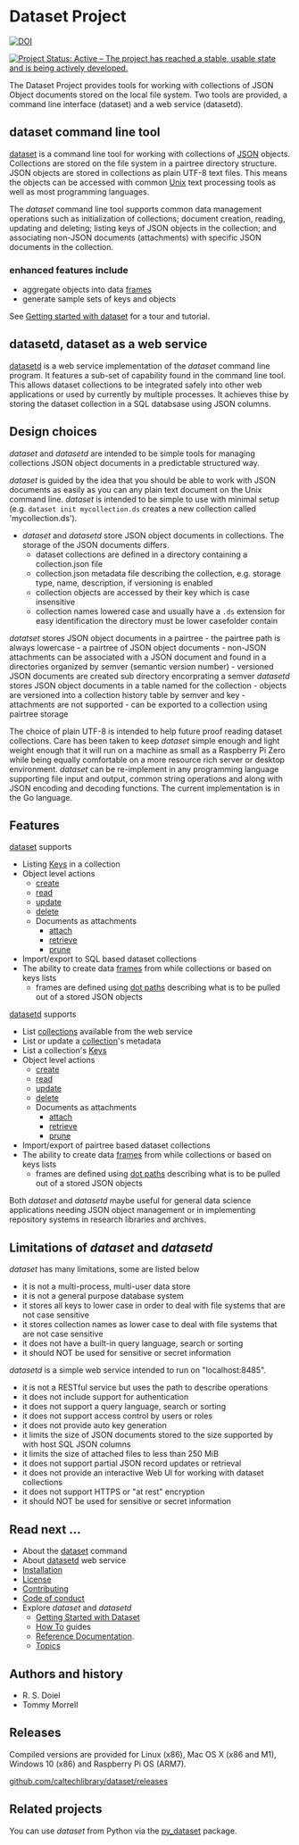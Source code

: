 Dataset Project
===============
[![DOI](https://data.caltech.edu/badge/79394591.svg)](https://data.caltech.edu/badge/latestdoi/79394591)

[![Project Status: Active – The project has reached a stable, usable state and is being actively developed.](https://www.repostatus.org/badges/latest/active.svg)](https://www.repostatus.org/#active)

The Dataset Project provides tools for working with collections of JSON Object documents stored on the local file system.  Two tools are provided, a command line interface (dataset) and a web service (datasetd).

dataset command line tool
-------------------------

[dataset](doc/dataset.html) is a command line tool for working with collections of [JSON](https://en.wikipedia.org/wiki/JSON) objects. Collections are stored on the file system in a pairtree directory structure.  JSON objects are stored in collections as plain UTF-8 text files.  This means the objects can be accessed with common [Unix](https://en.wikipedia.org/wiki/Unix) text processing tools as well as most programming languages.

The _dataset_ command line tool supports common data management operations such as initialization of collections; document creation, reading, updating and deleting; listing keys of JSON objects in the collection; and associating non-JSON documents (attachments) with specific JSON documents in the collection.

### enhanced features include

- aggregate objects into data [frames](docs/frame.html)
- generate sample sets of keys and objects

See [Getting started with dataset](how-to/getting-started-with-dataset.html) for a tour and tutorial.

datasetd, dataset as a web service
----------------------------------

[datasetd](doc/datasetd.html) is a web service implementation of the _dataset_ command line program. It features a sub-set of capability found in the command line tool. This allows dataset collections to be integrated safely into other web applications or used by currently by multiple processes. It achieves thise by storing the dataset collection in a SQL databsase using JSON columns.

Design choices
--------------

_dataset_ and _datasetd_ are intended to be simple tools for managing collections JSON object documents in a predictable structured way. 

_dataset_ is guided by the idea that you should be able to work with JSON documents as easily as you can any plain text document on the Unix command line. _dataset_ is intended to be simple to use with minimal setup (e.g.  `dataset init mycollection.ds` creates a new collection called 'mycollection.ds'). 
- _dataset_ and _datasetd_ store JSON object documents in collections. The storage of the JSON documents differs. 
    - dataset collections are defined in a directory containing a collection.json file
    - collection.json metadata file describing the collection, e.g. storage type, name, description, if versioning is enabled
    - collection objects are accessed by their key which is case insensitive
    - collection names lowered case and usually have a `.ds` extension for easy identification
    the directory must be lower casefolder contain

_datatset_ stores JSON object documents in a pairtree
    - the pairtree path is always lowercase
    - a pairtree of JSON object documents
    - non-JSON attachments can be associated with a JSON document and found in a directories organized by semver (semantic version number)
    - versioned JSON documents are created sub directory encorprating a semver
_datasetd_ stores JSON object documents in a table named for the collection
    - objects are versioned into a collection history table by semver and key
    - attachments are not supported
    - can be exported to a collection using pairtree storage


The choice of plain UTF-8 is intended to help future proof reading dataset collections.  Care has been taken to keep _dataset_ simple enough and light weight enough that it will run on a machine as small as a Raspberry Pi Zero while being equally comfortable on a more resource rich server or desktop environment. _dataset_ can be re-implement in any programming language supporting file input and output, common string operations and along with JSON encoding and decoding functions. The current implementation is in the Go language.


Features
--------

[dataset](docs/dataset.html) supports 

- Listing [Keys](docs/keys.html) in a collection
- Object level actions
    - [create](docs/create.html)
    - [read](docs/read.html)
    - [update](docs/update.html)
    - [delete](docs/delete.html)
    - Documents as attachments
        - [attach](docs/attach.html)
        - [retrieve](docs/retrieve.html)
        - [prune](docs/prune.html)
- Import/export to SQL based dataset collections
- The ability to create data [frames](docs/frame.html) from while collections or based on keys lists
    - frames are defined using [dot paths](docs/dotpath.html) describing what is to be pulled out of a stored JSON objects

[datasetd](docs/datasetd.html) supports

- List [collections](docs/collections-endpoint.html) available from the web service
- List or update a [collection](collection-endpoint.html)'s metadata
- List a collection's [Keys](docs/keys-endpoint.html)
- Object level actions
    - [create](docs/create-endpoint.html)
    - [read](docs/read-endpoint.html)
    - [update](docs/update-endpoint.html)
    - [delete](docs/delete-endpoint.html)
    - Documents as attachments
        - [attach](docs/attach-endpoint.html)
        - [retrieve](docs/retrieve-endpoint.html)
        - [prune](docs/prune-endpoint.html)
- Import/export of pairtree based dataset collections
- The ability to create data [frames](docs/frame.html) from while collections or based on keys lists
    - frames are defined using [dot paths](docs/dotpath.html) describing what is to be pulled out of a stored JSON objects

Both _dataset_  and _datasetd_ maybe useful for general data science applications needing JSON object management or in implementing repository systems in research libraries and archives.


Limitations of _dataset_ and _datasetd_
-------------------------------------------

_dataset_ has many limitations, some are listed below

- it is not a multi-process, multi-user data store
- it is not a general purpose database system
- it stores all keys to lower case in order to deal with file systems that are not case sensitive
- it stores collection names as lower case to deal with file systems that are not case sensitive
- it does not have a built-in query language, search or sorting
- it should NOT be used for sensitive or secret information

_datasetd_ is a simple web service intended to run on "localhost:8485".

- it is not a RESTful service but uses the path to describe operations
- it does not include support for authentication
- it does not support a query language, search or sorting
- it does not support access control by users or roles
- it does not provide auto key generation
- it limits the size of JSON documents stored to the size supported by with host SQL JSON columns
- it limits the size of attached files to less than 250 MiB
- it does not support partial JSON record updates or retrieval
- it does not provide an interactive Web UI for working with dataset collections
- it does not support HTTPS or "at rest" encryption
- it should NOT be used for sensitive or secret information


Read next ...
-------------

- About the [dataset](docs/dataset.html) command
- About [datasetd](docs/datasetd.html) web service
- [Installation](install.html)
- [License](license.html)
- [Contributing](contributing.html)
- [Code of conduct](code_of_conduct.html)
- Explore _dataset_ and _datasetd_
    - [Getting Started with Dataset](how-to/getting-started-with-dataset.html "Python examples as well as command line")
    - [How To](how-to/) guides
    - [Reference Documentation](docs/).
    - [Topics](docs/topics.html)

Authors and history
-------------------

- R. S. Doiel
- Tommy Morrell

Releases
--------

Compiled versions are provided for Linux (x86), Mac OS X (x86 and M1), Windows 10 (x86) and Raspberry Pi OS (ARM7). 

[github.com/caltechlibrary/dataset/releases](https://github.com/caltechlibrary/dataset/releases)

Related projects
----------------

You can use _dataset_ from Python via the [py_dataset](https://github.com/caltechlibrary/py_dataset) package.
